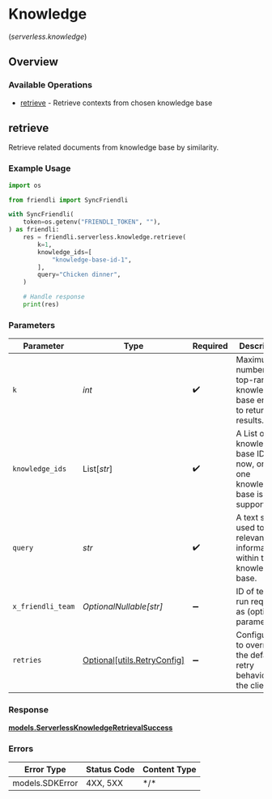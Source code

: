 # Knowledge
(*serverless.knowledge*)

## Overview

### Available Operations

* [retrieve](#retrieve) - Retrieve contexts from chosen knowledge base

## retrieve

Retrieve related documents from knowledge base by similarity.

### Example Usage

```python
import os

from friendli import SyncFriendli

with SyncFriendli(
    token=os.getenv("FRIENDLI_TOKEN", ""),
) as friendli:
    res = friendli.serverless.knowledge.retrieve(
        k=1,
        knowledge_ids=[
            "knowledge-base-id-1",
        ],
        query="Chicken dinner",
    )

    # Handle response
    print(res)
```

### Parameters

| Parameter                                                                    | Type                                                                         | Required                                                                     | Description                                                                  | Example                                                                      |
| ---------------------------------------------------------------------------- | ---------------------------------------------------------------------------- | ---------------------------------------------------------------------------- | ---------------------------------------------------------------------------- | ---------------------------------------------------------------------------- |
| `k`                                                                          | *int*                                                                        | :heavy_check_mark:                                                           | Maximum number of top-ranked knowledge-base entries to return in results.    | 1                                                                            |
| `knowledge_ids`                                                              | List[*str*]                                                                  | :heavy_check_mark:                                                           | A List of knowledge-base IDs. For now, only one knowledge-base is supported. | [<br/>"knowledge-base-id-1"<br/>]                                            |
| `query`                                                                      | *str*                                                                        | :heavy_check_mark:                                                           | A text string used to find relevant information within the knowledge-base.   | Chicken dinner                                                               |
| `x_friendli_team`                                                            | *OptionalNullable[str]*                                                      | :heavy_minus_sign:                                                           | ID of team to run requests as (optional parameter).                          |                                                                              |
| `retries`                                                                    | [Optional[utils.RetryConfig]](../../models/utils/retryconfig.md)             | :heavy_minus_sign:                                                           | Configuration to override the default retry behavior of the client.          |                                                                              |

### Response

**[models.ServerlessKnowledgeRetrievalSuccess](../../models/serverlessknowledgeretrievalsuccess.md)**

### Errors

| Error Type      | Status Code     | Content Type    |
| --------------- | --------------- | --------------- |
| models.SDKError | 4XX, 5XX        | \*/\*           |